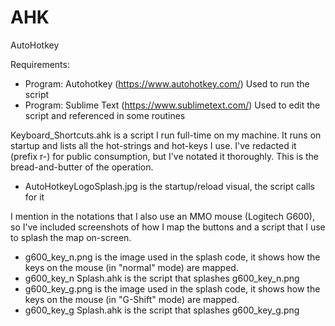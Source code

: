 # AHK
AutoHotkey

Requirements:
  - Program: Autohotkey (https://www.autohotkey.com/)
    Used to run the script
  - Program: Sublime Text (https://www.sublimetext.com/)
    Used to edit the script and referenced in some routines

Keyboard_Shortcuts.ahk is a script I run full-time on my machine. It runs on startup and lists all the hot-strings and hot-keys I use. I've redacted it (prefix r-) for public consumption, but I've notated it thoroughly. This is the bread-and-butter of the operation.

  - AutoHotkeyLogoSplash.jpg is the startup/reload visual, the script calls for it
  
  I mention in the notations that I also use an MMO mouse (Logitech G600), so I've included screenshots of how I map the buttons and a script that I use to splash the map on-screen.
  
  - g600_key_n.png is the image used in the splash code, it shows how the keys on the mouse (in "normal" mode) are mapped.
  - g600_key_n Splash.ahk is the script that splashes g600_key_n.png 
  - g600_key_g.png is the image used in the splash code, it shows how the keys on the mouse (in "G-Shift" mode) are mapped.
  - g600_key_g Splash.ahk is the script that splashes g600_key_g.png 
